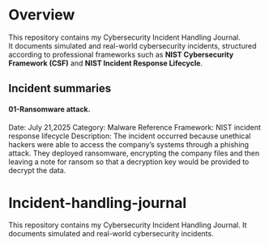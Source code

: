 # Overview
This repository contains my Cybersecurity Incident Handling Journal.  
It documents simulated and real-world cybersecurity incidents, structured according to professional frameworks such as **NIST Cybersecurity Framework (CSF)** and **NIST Incident Response Lifecycle**.


## Incident summaries

#### 01-Ransomware attack.
Date: July 21,2025
Category: Malware
Reference Framework: NIST incident response lifecycle
Description: The incident occurred because unethical hackers were able to access the company’s systems through a phishing attack. They deployed ransomware, encrypting the company files and then leaving a note for ransom so that a decryption key would be provided to decrypt the data. 












# Incident-handling-journal
This repository contains my Cybersecurity Incident Handling Journal.   It documents simulated and real-world cybersecurity incidents.
